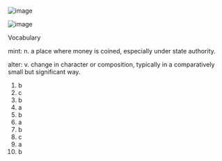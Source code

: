 ![image](https://github.com/jeuneseven/ReadingNotes/assets/8426758/deb374e7-4507-4da2-9df6-f79d777e8a9b)

![image](https://github.com/jeuneseven/ReadingNotes/assets/8426758/aeada465-f2ff-4e97-a0eb-f3f0432e099a)

Vocabulary

mint: n. a place where money is coined, especially under state authority.

alter: v. change in character or composition, typically in a comparatively small but significant way.

1. b
2. c
3. b
4. a
5. b
6. a
7. b
8. c
9. a
10. b

